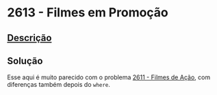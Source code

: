 # 2613 - Filmes em Promoção

## [Descrição](https://www.beecrowd.com.br/judge/pt/problems/view/2613)

## Solução

Esse aqui é muito parecido com o problema [2611 - Filmes de Ação](../2611/README.md), com diferenças também depois do `where`.